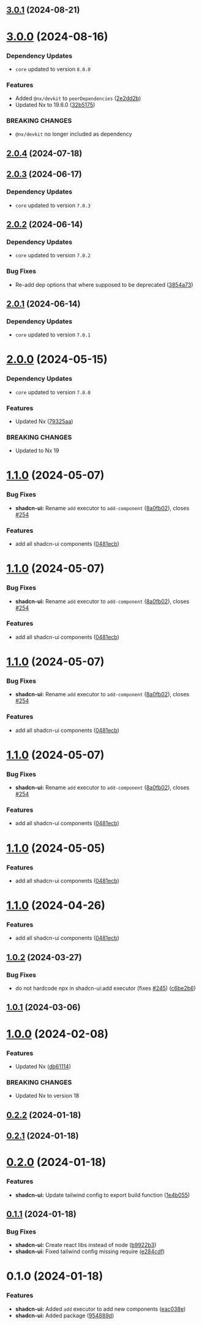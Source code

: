  
## [3.0.1](https://github.com/tripss/nx-extend/compare/shadcn-ui@3.0.0...shadcn-ui@3.0.1) (2024-08-21)



# [3.0.0](https://github.com/TriPSs/nx-extend/compare/shadcn-ui@2.0.4...shadcn-ui@3.0.0) (2024-08-16)

### Dependency Updates

* `core` updated to version `8.0.0`

### Features

* Added `@nx/devkit` to `peerDependencies` ([2e2dd2b](https://github.com/TriPSs/nx-extend/commit/2e2dd2b997699f9d949b84cd8e96674b43725e56))
* Updated Nx to 19.6.0 ([32b5175](https://github.com/TriPSs/nx-extend/commit/32b517596ba4698046a104d232aba936a5cc1d7b))


### BREAKING CHANGES

* `@nx/devkit` no longer included as dependency



## [2.0.4](https://github.com/TriPSs/nx-extend/compare/shadcn-ui@2.0.3...shadcn-ui@2.0.4) (2024-07-18)



## [2.0.3](https://github.com/TriPSs/nx-extend/compare/shadcn-ui@2.0.2...shadcn-ui@2.0.3) (2024-06-17)

### Dependency Updates

* `core` updated to version `7.0.3`


## [2.0.2](https://github.com/TriPSs/nx-extend/compare/shadcn-ui@2.0.1...shadcn-ui@2.0.2) (2024-06-14)

### Dependency Updates

* `core` updated to version `7.0.2`

### Bug Fixes

* Re-add dep options that where supposed to be deprecated ([3854a73](https://github.com/TriPSs/nx-extend/commit/3854a73f3ba70453cf1cf7c8c82122eb17364bb8))



## [2.0.1](https://github.com/TriPSs/nx-extend/compare/shadcn-ui@2.0.0...shadcn-ui@2.0.1) (2024-06-14)

### Dependency Updates

* `core` updated to version `7.0.1`


# [2.0.0](https://github.com/TriPSs/nx-extend/compare/shadcn-ui@1.1.0...shadcn-ui@2.0.0) (2024-05-15)

### Dependency Updates

* `core` updated to version `7.0.0`

### Features

* Updated Nx ([79325aa](https://github.com/TriPSs/nx-extend/commit/79325aa06e0251f45dbf295f6c19fc417a301fc7))


### BREAKING CHANGES

* Updated to Nx 19



# [1.1.0](https://github.com/TriPSs/nx-extend/compare/shadcn-ui@1.0.2...shadcn-ui@1.1.0) (2024-05-07)


### Bug Fixes

* **shadcn-ui:** Rename `add` executor to `add-component` ([8a0fb02](https://github.com/TriPSs/nx-extend/commit/8a0fb0292efbe10667857f35e02029a813715f63)), closes [#254](https://github.com/TriPSs/nx-extend/issues/254)


### Features

* add all shadcn-ui components ([0481ecb](https://github.com/TriPSs/nx-extend/commit/0481ecba88adfc01f229ea54a3fef8e85cfbb28e))



# [1.1.0](https://github.com/TriPSs/nx-extend/compare/shadcn-ui@1.0.2...shadcn-ui@1.1.0) (2024-05-07)


### Bug Fixes

* **shadcn-ui:** Rename `add` executor to `add-component` ([8a0fb02](https://github.com/TriPSs/nx-extend/commit/8a0fb0292efbe10667857f35e02029a813715f63)), closes [#254](https://github.com/TriPSs/nx-extend/issues/254)


### Features

* add all shadcn-ui components ([0481ecb](https://github.com/TriPSs/nx-extend/commit/0481ecba88adfc01f229ea54a3fef8e85cfbb28e))



# [1.1.0](https://github.com/TriPSs/nx-extend/compare/shadcn-ui@1.0.2...shadcn-ui@1.1.0) (2024-05-07)


### Bug Fixes

* **shadcn-ui:** Rename `add` executor to `add-component` ([8a0fb02](https://github.com/TriPSs/nx-extend/commit/8a0fb0292efbe10667857f35e02029a813715f63)), closes [#254](https://github.com/TriPSs/nx-extend/issues/254)


### Features

* add all shadcn-ui components ([0481ecb](https://github.com/TriPSs/nx-extend/commit/0481ecba88adfc01f229ea54a3fef8e85cfbb28e))



# [1.1.0](https://github.com/TriPSs/nx-extend/compare/shadcn-ui@1.0.2...shadcn-ui@1.1.0) (2024-05-07)


### Bug Fixes

* **shadcn-ui:** Rename `add` executor to `add-component` ([8a0fb02](https://github.com/TriPSs/nx-extend/commit/8a0fb0292efbe10667857f35e02029a813715f63)), closes [#254](https://github.com/TriPSs/nx-extend/issues/254)


### Features

* add all shadcn-ui components ([0481ecb](https://github.com/TriPSs/nx-extend/commit/0481ecba88adfc01f229ea54a3fef8e85cfbb28e))



# [1.1.0](https://github.com/TriPSs/nx-extend/compare/shadcn-ui@1.0.2...shadcn-ui@1.1.0) (2024-05-05)


### Features

* add all shadcn-ui components ([0481ecb](https://github.com/TriPSs/nx-extend/commit/0481ecba88adfc01f229ea54a3fef8e85cfbb28e))



# [1.1.0](https://github.com/TriPSs/nx-extend/compare/shadcn-ui@1.0.2...shadcn-ui@1.1.0) (2024-04-26)


### Features

* add all shadcn-ui components ([0481ecb](https://github.com/TriPSs/nx-extend/commit/0481ecba88adfc01f229ea54a3fef8e85cfbb28e))



## [1.0.2](https://github.com/TriPSs/nx-extend/compare/shadcn-ui@1.0.1...shadcn-ui@1.0.2) (2024-03-27)


### Bug Fixes

* do not hardcode npx in shadcn-ui:add executor (fixes [#245](https://github.com/TriPSs/nx-extend/issues/245)) ([c6be2b6](https://github.com/TriPSs/nx-extend/commit/c6be2b6ebc68c9951845c1d36916651e2ec6f08d))



## [1.0.1](https://github.com/TriPSs/nx-extend/compare/shadcn-ui@1.0.0...shadcn-ui@1.0.1) (2024-03-06)



# [1.0.0](https://github.com/TriPSs/nx-extend/compare/shadcn-ui@0.2.2...shadcn-ui@1.0.0) (2024-02-08)


### Features

* Updated Nx ([db61114](https://github.com/TriPSs/nx-extend/commit/db61114abc4991ae0e66ade0660b2baee76263f0))


### BREAKING CHANGES

* Updated Nx to version 18



## [0.2.2](https://github.com/TriPSs/nx-extend/compare/shadcn-ui@0.2.1...shadcn-ui@0.2.2) (2024-01-18)



## [0.2.1](https://github.com/TriPSs/nx-extend/compare/shadcn-ui@0.2.0...shadcn-ui@0.2.1) (2024-01-18)



# [0.2.0](https://github.com/TriPSs/nx-extend/compare/shadcn-ui@0.1.1...shadcn-ui@0.2.0) (2024-01-18)


### Features

* **shadcn-ui:** Update tailwind config to export build function ([1e4b055](https://github.com/TriPSs/nx-extend/commit/1e4b055f93d7afda833d499d095102b309ae439a))



## [0.1.1](https://github.com/TriPSs/nx-extend/compare/shadcn-ui@0.1.0...shadcn-ui@0.1.1) (2024-01-18)


### Bug Fixes

* **shadcn-ui:** Create react libs instead of node ([b9922b3](https://github.com/TriPSs/nx-extend/commit/b9922b32fc69c38485424390a2b8cc4fbb38062a))
* **shadcn-ui:** Fixed tailwind config missing require ([e284cdf](https://github.com/TriPSs/nx-extend/commit/e284cdf248c64890d012c49e1ea3d6494902bdc4))



# 0.1.0 (2024-01-18)


### Features

* **shadcn-ui:** Added `add` executor to add new components ([eac038e](https://github.com/TriPSs/nx-extend/commit/eac038e97a673493a249a6c2a5d639f54d816453))
* **shadcn-ui:** Added package ([954889d](https://github.com/TriPSs/nx-extend/commit/954889dff1b7b618a002b6f38ba62f8254806232))
